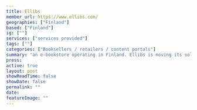 ```yaml
---
title: Ellibs
member_url: https://www.ellibs.com/
geographies: ["Finland"]
based: ["Finland"]
ig: [""] 
services: ["services provided"] 
tags: [""]
categories: ["Booksellers / retailers / content portals"]
summary: "an e-bookstore operating in Finland. Ellibs is moving its solution to LCP."
press:
active: true
layout: post
showReadTime: false
showDate: false
permalink: ""
date: 
featureImage: ""
---
```

